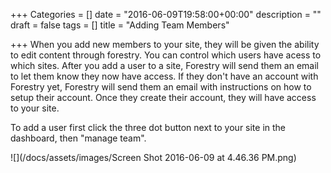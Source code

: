+++
Categories = []
date = "2016-06-09T19:58:00+00:00"
description = ""
draft = false
tags = []
title = "Adding Team Members"

+++
When you add new members to your site, they will be given the ability to edit content through forestry. You can control which users have acess to which sites. After you add a user to a site, Forestry will send them an email to let them know they now have access. If they don't have an account with Forestry yet, Forestry will send them an email with instructions on how to setup their account. Once they create their account, they will have access to your site.

To add a user first click the three dot button next to your site in the dashboard, then "manage team".

![](/docs/assets/images/Screen Shot 2016-06-09 at 4.46.36 PM.png)